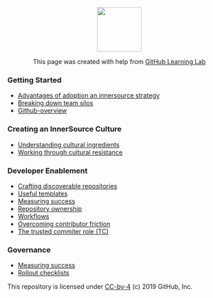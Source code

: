 <p align="center"><img width="100" src="https://lab.github.com/public/images/avatar.png"></p>

<p align="center">This page was created with help from <a href="https://lab.github.com/">GitHub Learning Lab</a></p>

### Getting Started

- [Advantages of adoption an innersource strategy](adopting-innersource-strategy/)
- [Breaking down team silos](breaking-down-silos/)
- [Github-overview](github-overview/)

### Creating an InnerSource Culture
- [Understanding cultural ingredients](cultural-ingredients/)
- [Working through cultural resistance](cultural-resistance/)

### Developer Enablement
- [Crafting discoverable repositories](discoverable/)
- [Useful templates](templates/)
- [Measuring success](metrics/)
- [Repository ownership](repo-ownership/)
- [Workflows](workflows/)
- [Overcoming contributor friction](contributor-friction/)
- [The trusted commiter role (TC)](tc-role/)

### Governance
- [Measuring success](metrics/)
- [Rollout checklists](rollout-checklists/)

This repository is licensed under [CC-by-4](../LICENSE) (c) 2019 GitHub, Inc.
